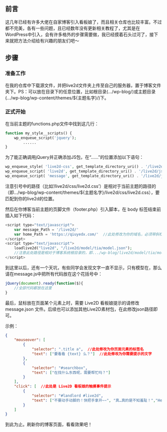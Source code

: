 ## 前言

这几年已经有许多大佬在自家博客引入看板娘了，而且相关仓库也比较丰富。不过都不完美，各有一些问题，且已经数年没有更新相关教程了，尤其是在WordPress中引入，会有许多格外的步骤需要做，我已经摸着石头过河了，接下来就把方法介绍给有兴趣的朋友们吧～

## 步骤

### 准备工作

在我的仓库中下载源文件，并把live2d文件夹上传至自己的服务器，置于博客文件夹下。PS：可以放在目录下的任意位置，比如根目录(…/wp-blog/)或主题目录(…/wp-blog/wp-content/themes/${主题名字}/)下。

### 正式开始

在当前主题的functions.php文件中找到这几行：
```php
function my_style__scripts() {	
	wp_enqueue_script('jquery');	
        ......
}
```
为了能正确调用jQuery并正确添加JS包，在“……”的位置添加以下语句：

```php
wp_enqueue_style( 'live2d-css', get_template_directory_uri() . '/live2d/css/live2d.css' );
wp_enqueue_script( 'live2d', get_template_directory_uri() . '/live2d/js/live2d.js', array('jquery', "jquery-ui-accordion", "jquery-ui-core", "jquery-ui-tabs"), '', true );
wp_enqueue_script( 'message', get_template_directory_uri() . '/live2d/js/message.js', array('jquery', "jquery-ui-accordion", "jquery-ui-core", "jquery-ui-tabs"), '', false );
```
注意引号中的路径（比如’/live2d/css/live2d.css’）是相对于当前主题的路径的（即…/wp-blog/wp-content/themes/${主题名字}/live2d/css/live2d.css），要匹配到你的live2d的位置。

然后在你博客当前主题的页脚文件（footer.php）引入脚本，在 body 标签结束前插入如下代码：

```php
<script type="text/javascript">
    var message_Path = '/live2d/'
    var home_Path = 'https://qiuyedx.com/'  //此处修改为你的域名，必须带斜杠
</script>
<script type="text/javascript">
    loadlive2d("live2d", "/live2d/model/tia/model.json"); 
    //注意此处路径是相对于博客系统根目录的，即.../wp-blog/live2d/model/tia/model.json"，按自己放的位置填写即可
</script>
```
到这里以后，还有一个天坑，有些同学会发现文字一直不显示，只有模型在，那么请在message.js中把所有代码放在这个花括号中：

```js
jQuery(document).ready(function($){
    //全部代码都放在这里
}
```
最后，鼠标放在页面某个元素上时，需要 Live2D 看板娘提示的请修改 message.json 文件。后续也可以添加其他Live2D素材包，在此修改json路径即可。

示例：

```json
{
    "mouseover": [
        {
            "selector": ".title a",  //此处修改为你页面元素的标签名
            "text": ["要看看 {text} 么？"]  //此处修改为你需要提示的文字
        },
        {
            "selector": "#searchbox",
            "text": ["在找什么东西呢，需要帮忙吗？"]
        }
    ],
    "click": [  //此处是 Live2D 看板娘的触摸事件提示
        {
            "selector": "#landlord #live2d",
            "text": ["不要动手动脚的！快把手拿开~~", "真…真的是不知羞耻！","Hentai！", "再摸的话我可要报警了！⌇●﹏●⌇", "110吗，这里有个变态一直在摸我(ó﹏ò｡)"]
        }
    ]
}
```
到此为止。刷新你的博客页面，看看效果吧！
